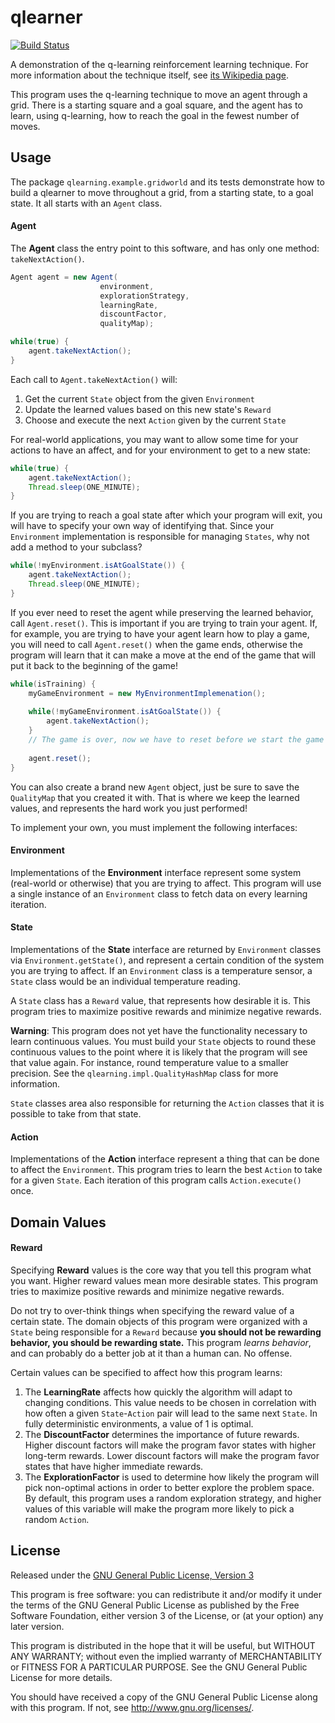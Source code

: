 qlearner
========

[![Build Status](https://travis-ci.org/Cantido/qlearner.svg?branch=master)](https://travis-ci.org/Cantido/qlearner)

A demonstration of the q-learning reinforcement learning technique. For more
information about the technique itself, see [its Wikipedia page][wiki].

This program uses the q-learning technique to move an agent through a grid.
There is a starting square and a goal square, and the agent has to
learn, using q-learning, how to reach the goal in the fewest number of moves.

Usage
-----

The package `qlearning.example.gridworld` and its tests demonstrate how to build a qlearner to move throughout
a grid, from a starting state, to a goal state. It all starts with an `Agent` class.

#### Agent

The **Agent** class the entry point to this software, and has only one method: `takeNextAction()`.

```java
Agent agent = new Agent(
                    environment,
                    explorationStrategy,
                    learningRate,
                    discountFactor,
                    qualityMap);

while(true) {
    agent.takeNextAction();
}
```

Each call to `Agent.takeNextAction()` will:

1. Get the current `State` object from the given `Environment`
2. Update the learned values based on this new state's `Reward` 
4. Choose and execute the next `Action` given by the current `State`

For real-world applications, you may want to allow some time for your actions to have an affect, and for your
environment to get to a new state:

```java
while(true) {
    agent.takeNextAction();
    Thread.sleep(ONE_MINUTE);
}
```

If you are trying to reach a goal state after which your program will exit, you will have to specify your own way of
identifying that. Since your `Environment` implementation is responsible for managing `States`, why not add
a method to your subclass?

```java
while(!myEnvironment.isAtGoalState()) {
    agent.takeNextAction();
    Thread.sleep(ONE_MINUTE);
}
```

If you ever need to reset the agent while preserving the learned behavior, call `Agent.reset()`. This is important
if you are trying to train your agent. If, for example, you are trying to have your agent learn how to play a game, you
will need to call `Agent.reset()` when the game ends, otherwise the program will learn that it can make a move at
the end of the game that will put it back to the beginning of the game!

```java
while(isTraining) {
    myGameEnvironment = new MyEnvironmentImplemenation();
    
    while(!myGameEnvironment.isAtGoalState()) {
        agent.takeNextAction();
    }
    // The game is over, now we have to reset before we start the game again
    
    agent.reset();
}
```

You can also create a brand new `Agent` object, just be sure to save the `QualityMap` that you created it with.
That is where we keep the learned values, and represents the hard work you just performed!

To implement your own, you must implement the following interfaces:

#### Environment

Implementations of the **Environment** interface represent some system (real-world or otherwise) that you are
trying to affect. This program will use a single instance of an `Environment` class to fetch data on every
learning iteration.

#### State

Implementations of the **State** interface are returned by `Environment` classes via
`Environment.getState()`, and represent a certain condition of the system you are trying to affect. If an
`Environment` class is a temperature sensor, a `State` class would be an individual temperature reading.

A `State` class has a `Reward` value, that represents how desirable it is. This program tries to maximize positive
rewards and minimize negative rewards.

**Warning**: This program does not yet have the functionality necessary to learn continuous values. You must build your
`State` objects to round these continuous values to the point where it is likely that the program will see that
value again. For instance, round temperature value to a smaller precision. See the
`qlearning.impl.QualityHashMap` class for more information.

`State` classes area also responsible for returning the `Action` classes that it is possible to take from that
state.

#### Action

Implementations of the **Action** interface represent a thing that can be done to affect the `Environment`. This
program tries to learn the best `Action` to take for a given `State`. Each iteration of this program calls
`Action.execute()` once.

Domain Values
-------------

#### Reward

Specifying **Reward** values is the core way that you tell this program what you want. Higher reward values
mean more desirable states. This program tries to maximize positive rewards and minimize negative rewards.

Do not try to over-think things when specifying the reward value of a certain state. The domain objects of
this program were organized with a `State` being responsible for a `Reward` because
**you should not be rewarding behavior, you should be rewarding state.** This program *learns behavior*, and
can probably do a better job at it than a human can. No offense.

Certain values can be specified to affect how this program learns:

1. The **LearningRate** affects how quickly the algorithm will adapt to changing conditions. This value needs to
be chosen in correlation with how often a given `State`-`Action` pair will lead to the same next `State`. In
fully deterministic environments, a value of 1 is optimal.
2. The **DiscountFactor** determines the importance of future rewards. Higher discount factors will make the program
favor states with higher long-term rewards. Lower discount factors will make the program favor states that have higher
immediate rewards.
3. The **ExplorationFactor** is used to determine how likely the program will pick non-optimal actions in order to
better explore the problem space. By default, this program uses a random exploration strategy, and higher values of
this variable will make the program more likely to pick a random `Action`.

License
-------
Released under the [GNU General Public License, Version 3](http://www.gnu.org/licenses/gpl.html)

This program is free software: you can redistribute it and/or modify
it under the terms of the GNU General Public License as published by
the Free Software Foundation, either version 3 of the License, or
(at your option) any later version.

This program is distributed in the hope that it will be useful,
but WITHOUT ANY WARRANTY; without even the implied warranty of
MERCHANTABILITY or FITNESS FOR A PARTICULAR PURPOSE.  See the
GNU General Public License for more details.

You should have received a copy of the GNU General Public License
along with this program.  If not, see <http://www.gnu.org/licenses/>.

[wiki]: https://en.wikipedia.org/wiki/Q_learning "Q-learning - Wikipedia, the free encycopedia"
